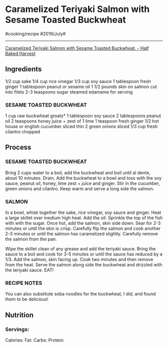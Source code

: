 # Caramelized Teriyaki Salmon with Sesame Toasted Buckwheat
#cooking/recipe #2019/July#
- - - -
[Caramelized Teriyaki Salmon with Sesame Toasted Buckwheat. - Half Baked Harvest](https://www.halfbakedharvest.com/caramelized-teriyaki-salmon-sesame-toasted-buckwheat/)

## Ingredients
1/2 cup sake
1/4 cup rice vinegar
1/3 cup soy sauce
1 tablespoon fresh ginger
1 tablespoon peanut or sesame oil
1 1/2 pounds skin on salmon cut into filets
2-3 teaspoons sugar
steamed edamame for serving

### SESAME TOASTED BUCKWHEAT
1 cup raw buckwheat groats*
1 tablespoon soy sauce
2 tablespoons peanut oil
2 teaspoons honey
juice + zest of 1 lime
1 teaspoon fresh ginger
1/2 hot house or english cucumber sliced thin
2 green onions sliced
1/3 cup fresh cilantro chopped

## Process
### SESAME TOASTED BUCKWHEAT
Bring 2 cups water to a boil, add the buckwheat and boil until al dente, about 10 minutes. Drain. Add the buckwheat to a bowl and toss with the soy sauce, peanut oil, honey, lime zest + juice and ginger. Stir in the cucumber, green onions and cilantro. Keep warm and serve a long side the salmon.

### SALMON
In a bowl, whisk together the sake, rice vinegar, soy sauce and ginger. Heat a large skillet over medium high heat. Add the oil. Sprinkle the top of the fish with with the sugar. Once hot, add the salmon, skin side down. Sear for 2-3 minutes or until the skin is crisp. Carefully flip the salmon and cook another 2-3 minutes or until the salmon has caramelized slightly. Carefully remove the salmon from the pan.

Wipe the skillet clean of any grease and add the teriyaki sauce. Bring the sauce to a boil and cook for 3-5 minutes or until the sauce has reduced by a 1/3. Add the salmon, skin facing up. Cook two minutes and then remove from the heat. Serve the salmon along side the buckwheat and drizzled with the teriyaki sauce. EAT!

### RECIPE NOTES
You can also substitute soba noodles for the buckwheat, I did, and found them to be delicious! 

## Nutrition
### Servings:
Calories: 
Fat: 
Carbs: 
Protein: 